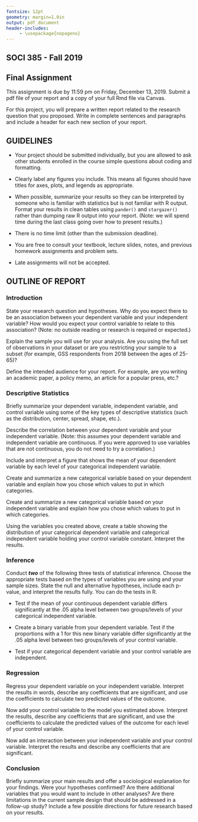 ```yaml
---
fontsize: 12pt
geometry: margin=1.0in
output: pdf_document
header-includes:
     - \usepackage{nopageno}
---
```


## SOCI 385 - Fall 2019
## Final Assignment

This assignment is due by 11:59 pm on Friday, December 13, 2019. Submit a pdf file of your report and a copy of your full Rmd file via Canvas.

For this project, you will prepare a written report related to the research question that you proposed. Write in complete sentences and paragraphs and include a header for each new section of your report.

## GUIDELINES

- Your project should be submitted individually, but you are allowed to ask other students enrolled in the course simple questions about coding and formatting.

- Clearly label any figures you include. This means all figures should have titles for axes, plots, and legends as appropriate.

- When possible, summarize your results so they can be interpreted by someone who is familiar with statistics but is not familiar with R output. Format your results in clean tables using `pander()` and `stargazer()` rather than dumping raw R output into your report. (Note: we will spend time during the last class going over how to present results.)

- There is no time limit (other than the submission deadline).

- You are free to consult your textbook, lecture slides, notes, and previous homework assignments and problem sets.

- Late assignments will not be accepted.

## OUTLINE OF REPORT

### Introduction

State your research question and hypotheses. Why do you expect there to be an association between your dependent variable and your independent variable? How would you expect your control variable to relate to this association? (Note: no outside reading or research is required or expected.)

Explain the sample you will use for your analysis. Are you using the full set of observations in your dataset or are you restricting your sample to a subset (for example, GSS respondents from 2018 between the ages of 25-65)?

Define the intended audience for your report. For example, are you writing an academic paper, a policy memo, an article for a popular press, etc.?


### Descriptive Statistics

Briefly summarize your dependent variable, independent variable, and control variable using some of the key types of descriptive statistics (such as the distribution, center, spread, shape, etc.).

Describe the correlation between your dependent variable and your independent variable. (Note: this assumes your dependent variable and independent variable are continuous. If you were approved to use variables that are not continuous, you do not need to try a correlation.)

Include and interpret a figure that shows the mean of your dependent variable by each level of your categorical independent variable.

Create and summarize a new categorical variable based on your dependent variable and explain how you chose which values to put in which categories.

Create and summarize a new categorical variable based on your independent variable and explain how you chose which values to put in which categories.

Using the variables you created above, create a table showing the distribution of your categorical dependent variable and categorical independent variable holding your control variable constant. Interpret the results.


### Inference

Conduct ***two*** of the following three tests of statistical inference. Choose the appropriate tests based on the types of variables you are using and your sample sizes. State the null and alternative hypotheses, include each p-value, and interpret the results fully. You can do the tests in R.

- Test if the mean of your continuous dependent variable differs significantly at the .05 alpha level between two groups/levels of your categorical independent variable.

- Create a binary variable from your dependent variable. Test if the proportions with a 1 for this new binary variable differ significantly at the .05 alpha level between two groups/levels of your control variable.

- Test if your categorical dependent variable and your control variable are independent.


### Regression

Regress your dependent variable on your independent variable. Interpret the results in words, describe any coefficients that are significant, and use the coefficients to calculate two predicted values of the outcome.

Now add your control variable to the model you estimated above. Interpret the results, describe any coefficients that are significant, and use the coefficients to calculate the predicted values of the outcome for each level of your control variable.

Now add an interaction between your independent variable and your control variable. Interpret the results and describe any coefficients that are significant.


### Conclusion

Briefly summarize your main results and offer a sociological explanation for your findings. Were your hypotheses confirmed? Are there additional variables that you would want to include in other analyses? Are there limitations in the current sample design that should be addressed in a follow-up study? Include a few possible directions for future research based on your results.
